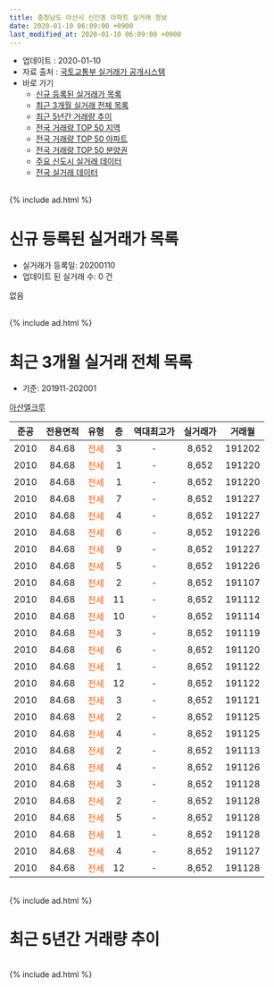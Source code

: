 ```yaml
---
title: 충청남도 아산시 신인동 아파트 실거래 정보
date: 2020-01-10 06:09:00 +0900
last_modified_at: 2020-01-10 06:09:00 +0900
---
```


* 업데이트 : 2020-01-10
* 자료 출처 : [국토교통부 실거래가 공개시스템](http://rt.molit.go.kr)
* 바로 가기
    * [신규 등록된 실거래가 목록](#신규-등록된-실거래가-목록)
    * [최근 3개월 실거래 전체 목록](#최근-3개월-실거래-전체-목록)
    * [최근 5년간 거래량 추이](#최근-5년간-거래량-추이)
    * [전국 거래량 TOP 50 지역](https://inasie.github.io/apt-trade-info/최근-3개월-전국에서-가장-거래가-많이-발생한-지역)
    * [전국 거래량 TOP 50 아파트](https://inasie.github.io/apt-trade-info/최근-3개월-전국에서-가장-거래가-많이-발생한-아파트)
    * [전국 거래량 TOP 50 분양권](https://inasie.github.io/apt-trade-info/최근-3개월-전국에서-가장-거래가-많이-발생한-분양권)
    * [주요 신도시 실거래 데이터](https://inasie.github.io/apt-trade-info/주요-신도시)
    * [전국 실거래 데이터](https://inasie.github.io/apt-trade-info/전국)
<br>
{% include ad.html %}
<br>

# 신규 등록된 실거래가 목록
* 실거래가 등록일: 20200110
* 업데이트 된 실거래 수: 0 건

없음

<br>
{% include ad.html %}
<br>

# 최근 3개월 실거래 전체 목록
* 기준: 201911-202001


[아산엘크루](https://search.naver.com/search.naver?query=%EC%B6%A9%EC%B2%AD%EB%82%A8%EB%8F%84+%EC%95%84%EC%82%B0%EC%8B%9C+%EC%8B%A0%EC%9D%B8%EB%8F%99+%EC%95%84%EC%82%B0%EC%97%98%ED%81%AC%EB%A3%A8)

|준공|전용면적|유형|층|역대최고가|실거래가|거래월|
|:---:|:---:|:---:|:---:|:---:|:---:|:---:|
|2010|84.68|<span style="color:#ff5a00">전세</span>|3|<span style="color:#444444">-</span>|8,652|191202|
|2010|84.68|<span style="color:#ff5a00">전세</span>|1|<span style="color:#444444">-</span>|8,652|191220|
|2010|84.68|<span style="color:#ff5a00">전세</span>|1|<span style="color:#444444">-</span>|8,652|191220|
|2010|84.68|<span style="color:#ff5a00">전세</span>|7|<span style="color:#444444">-</span>|8,652|191227|
|2010|84.68|<span style="color:#ff5a00">전세</span>|4|<span style="color:#444444">-</span>|8,652|191227|
|2010|84.68|<span style="color:#ff5a00">전세</span>|6|<span style="color:#444444">-</span>|8,652|191226|
|2010|84.68|<span style="color:#ff5a00">전세</span>|9|<span style="color:#444444">-</span>|8,652|191227|
|2010|84.68|<span style="color:#ff5a00">전세</span>|5|<span style="color:#444444">-</span>|8,652|191226|
|2010|84.68|<span style="color:#ff5a00">전세</span>|2|<span style="color:#444444">-</span>|8,652|191107|
|2010|84.68|<span style="color:#ff5a00">전세</span>|11|<span style="color:#444444">-</span>|8,652|191112|
|2010|84.68|<span style="color:#ff5a00">전세</span>|10|<span style="color:#444444">-</span>|8,652|191114|
|2010|84.68|<span style="color:#ff5a00">전세</span>|3|<span style="color:#444444">-</span>|8,652|191119|
|2010|84.68|<span style="color:#ff5a00">전세</span>|6|<span style="color:#444444">-</span>|8,652|191120|
|2010|84.68|<span style="color:#ff5a00">전세</span>|1|<span style="color:#444444">-</span>|8,652|191122|
|2010|84.68|<span style="color:#ff5a00">전세</span>|12|<span style="color:#444444">-</span>|8,652|191122|
|2010|84.68|<span style="color:#ff5a00">전세</span>|3|<span style="color:#444444">-</span>|8,652|191121|
|2010|84.68|<span style="color:#ff5a00">전세</span>|2|<span style="color:#444444">-</span>|8,652|191125|
|2010|84.68|<span style="color:#ff5a00">전세</span>|4|<span style="color:#444444">-</span>|8,652|191125|
|2010|84.68|<span style="color:#ff5a00">전세</span>|2|<span style="color:#444444">-</span>|8,652|191113|
|2010|84.68|<span style="color:#ff5a00">전세</span>|4|<span style="color:#444444">-</span>|8,652|191126|
|2010|84.68|<span style="color:#ff5a00">전세</span>|3|<span style="color:#444444">-</span>|8,652|191128|
|2010|84.68|<span style="color:#ff5a00">전세</span>|2|<span style="color:#444444">-</span>|8,652|191128|
|2010|84.68|<span style="color:#ff5a00">전세</span>|5|<span style="color:#444444">-</span>|8,652|191128|
|2010|84.68|<span style="color:#ff5a00">전세</span>|1|<span style="color:#444444">-</span>|8,652|191128|
|2010|84.68|<span style="color:#ff5a00">전세</span>|4|<span style="color:#444444">-</span>|8,652|191127|
|2010|84.68|<span style="color:#ff5a00">전세</span>|12|<span style="color:#444444">-</span>|8,652|191128|


<br>
{% include ad.html %}
<br>

# 최근 5년간 거래량 추이


<div style="width:100%;">
    <canvas id="deal_progress" height="200"></canvas>
</div>

<script>
new Chart(document.getElementById("deal_progress"), {
    type: 'line',
    data: {
        labels: ['201501','201502','201503','201504','201505','201506','201507','201508','201509','201510','201511','201512','201601','201602','201603','201604','201605','201606','201607','201608','201609','201610','201611','201612','201701','201702','201703','201704','201705','201706','201707','201708','201709','201710','201711','201712','201801','201802','201803','201804','201805','201806','201807','201808','201809','201810','201811','201812','201901','201902','201903','201904','201905','201906','201907','201908','201909','201910','201911','201912','202001'],
        datasets: [{
            label: '매매',
            pointRadius: 1,
            data: [0, 0, 0, 0, 0, 0, 0, 0, 0, 0, 0, 0, 0, 0, 0, 0, 0, 0, 0, 0, 2, 0, 0, 0, 0, 0, 0, 0, 0, 0, 0, 0, 0, 0, 0, 0, 0, 0, 1, 0, 1, 0, 0, 0, 0, 0, 0, 0, 0, 0, 0, 0, 0, 0, 0, 0, 0, 0, 0, 0, 0],
            borderColor: "rgba(255, 201, 14, 1)",
            backgroundColor: "rgba(255, 201, 14, 0.5)",
            fill: false,
            lineTension: 0
        },{
            label: '전월세',
            pointRadius: 1,
            data: [1, 1, 1, 0, 0, 3, 3, 0, 6, 15, 10, 4, 3, 3, 0, 0, 1, 1, 1, 4, 1, 0, 0, 2, 3, 0, 0, 0, 0, 2, 2, 2, 4, 7, 9, 6, 0, 3, 0, 0, 1, 1, 0, 1, 5, 0, 0, 1, 2, 0, 1, 0, 0, 2, 2, 1, 7, 6, 18, 8, 0],
            borderColor: "rgba(0, 141, 185, 1)",
            backgroundColor: "rgba(0, 141, 185, 0.5)",
            fill: false,
            lineTension: 0
        }
        ]
    },
    options: {
        responsive: true,
        title: {
            display: false
        },
        tooltips: {
            mode: 'index',
            intersect: false
        },
        hover: {
            mode: 'nearest',
            intersect: true
        },
        scales: {
            xAxes: [{
                display: true,
                scaleLabel: {
                    display: true,
                    labelString: '년/월'
                }
            }],
            yAxes: [{
                display: true,
                ticks: {
                    suggestedMin: 0,
                },
                scaleLabel: {
                    display: true,
                    labelString: '실거래 수'
                }
            }]
        }
    }
});

</script>


<br>
{% include ad.html %}
<br>

